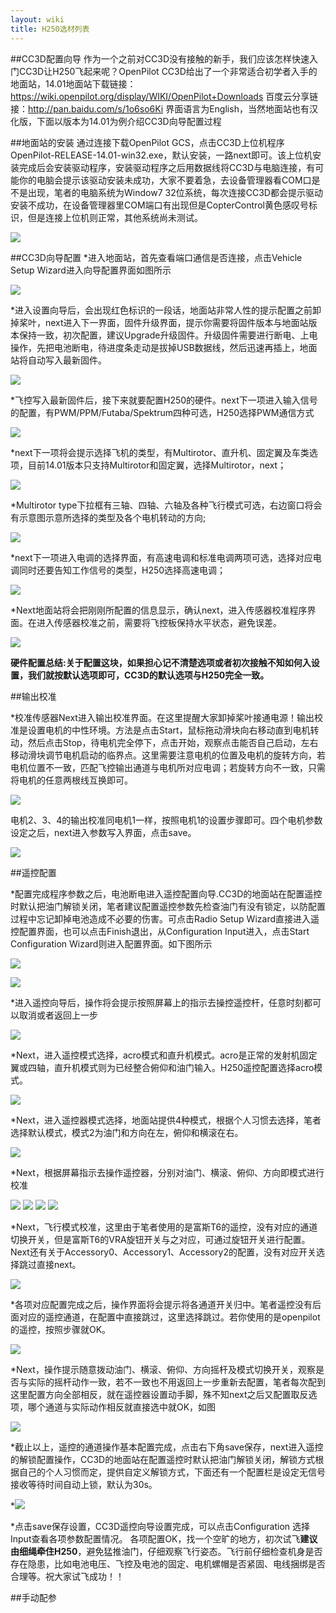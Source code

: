 ```yaml
---
layout: wiki
title: H250选材列表
---
```


##CC3D配置向导
作为一个之前对CC3D没有接触的新手，我们应该怎样快速入门CC3D让H250飞起来呢？OpenPilot CC3D给出了一个非常适合初学者入手的地面站，14.01地面站下载链接：https://wiki.openpilot.org/display/WIKI/OpenPilot+Downloads
百度云分享链接：http://pan.baidu.com/s/1o6so6Ki
界面语言为English，当然地面站也有汉化版，下面以版本为14.01为例介绍CC3D向导配置过程

##地面站的安装
通过连接下载OpenPilot GCS，点击CC3D上位机程序OpenPilot-RELEASE-14.01-win32.exe，默认安装，一路next即可。该上位机安装完成后会安装驱动程序，安装驱动程序之后用数据线将CC3D与电脑连接，有可能你的电脑会提示该驱动安装未成功，大家不要着急，去设备管理器看COM口是不是出现，笔者的电脑系统为Window7 32位系统，每次连接CC3D都会提示驱动安装不成功，在设备管理器里COM端口有出现但是CopterControl黄色感叹号标识，但是连接上位机则正常，其他系统尚未测试。

![](/assets/img/h250-config-1.png)

##CC3D向导配置
*进入地面站，首先查看端口通信是否连接，点击Vehicle Setup Wizard进入向导配置界面如图所示

![](/assets/img/h250-config-2.png)

*进入设置向导后，会出现红色标识的一段话，地面站非常人性的提示配置之前卸掉桨叶，next进入下一界面，固件升级界面，提示你需要将固件版本与地面站版本保持一致，初次配置，建议Upgrade升级固件。升级固件需要进行断电、上电操作，先把电池断电，待进度条走动是拔掉USB数据线，然后迅速再插上，地面站将自动写入最新固件。

![](/assets/img/h250-config-3.png)

*飞控写入最新固件后，接下来就要配置H250的硬件。next下一项进入输入信号的配置，有PWM/PPM/Futaba/Spektrum四种可选，H250选择PWM通信方式

![](/assets/img/h250-config-4.png)

*next下一项将会提示选择飞机的类型，有Multirotor、直升机、固定翼及车类选项，目前14.01版本只支持Multirotor和固定翼，选择Multirotor，next；

![](/assets/img/h250-config-5.png)

*Multirotor type下拉框有三轴、四轴、六轴及各种飞行模式可选，右边窗口将会有示意图示意所选择的类型及各个电机转动的方向;

![](/assets/img/h250-config-6.png)

*next下一项进入电调的选择界面，有高速电调和标准电调两项可选，选择对应电调同时还要告知工作信号的类型，H250选择高速电调；

![](/assets/img/h250-config-7.png)

*Next地面站将会把刚刚所配置的信息显示，确认next，进入传感器校准程序界面。在进入传感器校准之前，需要将飞控板保持水平状态，避免误差。

![](/assets/img/h250-config-8.png)

**硬件配置总结:关于配置这块，如果担心记不清楚选项或者初次接触不知如何入设置，我们就按默认选项即可，CC3D的默认选项与H250完全一致。**

##输出校准

*校准传感器Next进入输出校准界面。在这里提醒大家卸掉桨叶接通电源！输出校准是设置电机的中性环境。方法是点击Start，鼠标拖动滑块向右移动直到电机转动，然后点击Stop，待电机完全停下，点击开始，观察点击能否自己启动，左右移动滑块调节电机启动的临界点。这里需要注意电机的位置及电机的旋转方向，若电机位置不一致，匹配飞控输出通道与电机所对应电调；若旋转方向不一致，只需将电机的任意两根线互换即可。

![](/assets/img/h250-config-9.png)

电机2、3、4的输出校准同电机1一样，按照电机1的设置步骤即可。四个电机参数设定之后，next进入参数写入界面，点击save。

![](/assets/img/h250-config-10.png)

##遥控配置

*配置完成程序参数之后，电池断电进入遥控配置向导.CC3D的地面站在配置遥控时默认把油门解锁关闭，笔者建议配置遥控参数先检查油门有没有锁定，以防配置过程中忘记卸掉电池造成不必要的伤害。可点击Radio Setup Wizard直接进入遥控配置界面，也可以点击Finish退出，从Configuration Input进入，点击Start Configuration Wizard则进入配置界面。如下图所示

![](/assets/img/h250-config-11.png)

![](/assets/img/h250-config-12.png)

*进入遥控向导后，操作将会提示按照屏幕上的指示去操控遥控杆，任意时刻都可以取消或者返回上一步

![](/assets/img/h250-config-13.png)

*Next，进入遥控模式选择，acro模式和直升机模式。acro是正常的发射机固定翼或四轴，直升机模式则为已经整合俯仰和油门输入。H250遥控配置选择acro模式。

![](/assets/img/h250-config-14.png)

*Next，进入遥控器模式选择，地面站提供4种模式，根据个人习惯去选择，笔者选择默认模式，模式2为油门和方向在左，俯仰和横滚在右。

![](/assets/img/h250-config-15.png)

*Next，根据屏幕指示去操作遥控器，分别对油门、横滚、俯仰、方向即模式进行校准

![](/assets/img/h250-config-16.png)
![](/assets/img/h250-config-17.png)
![](/assets/img/h250-config-18.png)
![](/assets/img/h250-config-19.png)

*Next，飞行模式校准，这里由于笔者使用的是富斯T6的遥控，没有对应的通道切换开关，但是富斯T6的VRA旋钮开关与之对应，可通过旋钮开关进行配置。Next还有关于Accessory0、Accessory1、Accessory2的配置，没有对应开关选择跳过直接next。

![](/assets/img/h250-config-20.png)

*各项对应配置完成之后，操作界面将会提示将各通道开关归中。笔者遥控没有后面对应的遥控通道，在配置中直接跳过，这里选择跳过。若你使用的是openpilot的遥控，按照步骤就OK。

![](/assets/img/h250-config-21.png)

*Next，操作提示随意拨动油门、横滚、俯仰、方向摇杆及模式切换开关，观察是否与实际的摇杆动作一致，若不一致也不用返回上一步重新去配置，笔者每次配到这里配置方向全部相反，就在遥控器设置动手脚，殊不知next之后又配置取反选项，哪个通道与实际动作相反就直接选中就OK，如图

![](/assets/img/h250-config-22.png)

*截止以上，遥控的通道操作基本配置完成，点击右下角save保存，next进入遥控的解锁配置操作，CC3D的地面站在配置遥控时默认把油门解锁关闭，解锁方式根据自己的个人习惯而定，提供自定义解锁方式，下面还有一个配置栏是设定无信号接收等待时间自动上锁，默认为30s。

*![](/assets/img/h250-config-23.png)

*点击save保存设置，CC3D遥控向导设置完成，可以点击Configuration 选择Input查看各项参数配置情况。
各项配置OK，找一个空旷的地方，初次试飞**建议由细绳牵住H250**，避免猛推油门，仔细观察飞行姿态。飞行前仔细检查机身是否存在隐患，比如电池电压、飞控及电池的固定、电机螺帽是否紧固、电线捆绑是否合理等。祝大家试飞成功！！

##手动配参